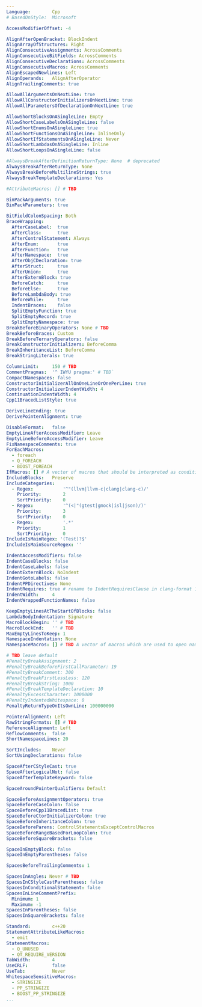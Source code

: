 ```yaml
---
Language:        Cpp
# BasedOnStyle:  Microsoft

AccessModifierOffset: -4

AlignAfterOpenBracket: BlockIndent
AlignArrayOfStructures: Right
AlignConsecutiveAssignments: AcrossComments
AlignConsecutiveBitFields: AcrossComments
AlignConsecutiveDeclarations: AcrossComments
AlignConsecutiveMacros: AcrossComments
AlignEscapedNewlines: Left
AlignOperands:   AlignAfterOperator
AlignTrailingComments: true

AllowAllArgumentsOnNextLine: true
AllowAllConstructorInitializersOnNextLine: true
AllowAllParametersOfDeclarationOnNextLine: true

AllowShortBlocksOnASingleLine: Empty
AllowShortCaseLabelsOnASingleLine: false
AllowShortEnumsOnASingleLine: true
AllowShortFunctionsOnASingleLine: InlineOnly
AllowShortIfStatementsOnASingleLine: Never
AllowShortLambdasOnASingleLine: Inline
AllowShortLoopsOnASingleLine: false

#AlwaysBreakAfterDefinitionReturnType: None  # deprecated
AlwaysBreakAfterReturnType: None
AlwaysBreakBeforeMultilineStrings: true
AlwaysBreakTemplateDeclarations: Yes

#AttributeMacros: [] # TBD

BinPackArguments: true
BinPackParameters: true

BitFieldColonSpacing: Both
BraceWrapping:
  AfterCaseLabel:  true
  AfterClass:      true
  AfterControlStatement: Always
  AfterEnum:       true
  AfterFunction:   true
  AfterNamespace:  true
  AfterObjCDeclaration: true
  AfterStruct:     true
  AfterUnion:      true
  AfterExternBlock: true
  BeforeCatch:     true
  BeforeElse:      true
  BeforeLambdaBody: true
  BeforeWhile:     true
  IndentBraces:    false
  SplitEmptyFunction: true
  SplitEmptyRecord: true
  SplitEmptyNamespace: true
BreakBeforeBinaryOperators: None # TBD
BreakBeforeBraces: Custom
BreakBeforeTernaryOperators: false
BreakConstructorInitializers: BeforeComma
BreakInheritanceList: BeforeComma
BreakStringLiterals: true

ColumnLimit:     150 # TBD
CommentPragmas:  '^ IWYU pragma:' # TBD`
CompactNamespaces: false
ConstructorInitializerAllOnOneLineOrOnePerLine: true
ConstructorInitializerIndentWidth: 4
ContinuationIndentWidth: 4
Cpp11BracedListStyle: true

DeriveLineEnding: true
DerivePointerAlignment: true

DisableFormat:   false
EmptyLineAfterAccessModifier: Leave
EmptyLineBeforeAccessModifier: Leave
FixNamespaceComments: true
ForEachMacros:
  - foreach
  - Q_FOREACH
  - BOOST_FOREACH
IfMacros: [] # A vector of macros that should be interpreted as conditionals instead of as function calls
IncludeBlocks:   Preserve
IncludeCategories:
  - Regex:           '^"(llvm|llvm-c|clang|clang-c)/'
    Priority:        2
    SortPriority:    0
  - Regex:           '^(<|"(gtest|gmock|isl|json)/)'
    Priority:        3
    SortPriority:    0
  - Regex:           '.*'
    Priority:        1
    SortPriority:    0
IncludeIsMainRegex: '(Test)?$'
IncludeIsMainSourceRegex: ''

IndentAccessModifiers: false
IndentCaseBlocks: false
IndentCaseLabels: false
IndentExternBlock: NoIndent
IndentGotoLabels: false
IndentPPDirectives: None
IndentRequires: true # rename to IndentRequiresClause in clang-format 15
IndentWidth:     4
IndentWrappedFunctionNames: false

KeepEmptyLinesAtTheStartOfBlocks: false
LambdaBodyIndentation: Signature
MacroBlockBegin: '' # TBD
MacroBlockEnd:   '' # TBD
MaxEmptyLinesToKeep: 1
NamespaceIndentation: None
NamespaceMacros: [] # TBD A vector of macros which are used to open namespace blocks.

# TBD leave default
#PenaltyBreakAssignment: 2
#PenaltyBreakBeforeFirstCallParameter: 19
#PenaltyBreakComment: 300
#PenaltyBreakFirstLessLess: 120
#PenaltyBreakString: 1000
#PenaltyBreakTemplateDeclaration: 10
#PenaltyExcessCharacter: 1000000
#PenaltyIndentedWhitespace: 0
PenaltyReturnTypeOnItsOwnLine: 100000000

PointerAlignment: Left
RawStringFormats: [] # TBD
ReferenceAlignment: Left
ReflowComments:  false
ShortNamespaceLines: 20

SortIncludes:    Never
SortUsingDeclarations: false

SpaceAfterCStyleCast: true
SpaceAfterLogicalNot: false
SpaceAfterTemplateKeyword: false

SpaceAroundPointerQualifiers: Default

SpaceBeforeAssignmentOperators: true
SpaceBeforeCaseColon: false
SpaceBeforeCpp11BracedList: true
SpaceBeforeCtorInitializerColon: true
SpaceBeforeInheritanceColon: true
SpaceBeforeParens: ControlStatementsExceptControlMacros
SpaceBeforeRangeBasedForLoopColon: true
SpaceBeforeSquareBrackets: false

SpaceInEmptyBlock: false
SpaceInEmptyParentheses: false

SpacesBeforeTrailingComments: 1

SpacesInAngles: Never # TBD
SpacesInCStyleCastParentheses: false
SpacesInConditionalStatement: false
SpacesInLineCommentPrefix:
  Minimum: 1
  Maximum: -1
SpacesInParentheses: false
SpacesInSquareBrackets: false

Standard:        c++20
StatementAttributeLikeMacros:
  - emit
StatementMacros:
  - Q_UNUSED
  - QT_REQUIRE_VERSION
TabWidth:        4
UseCRLF:         false
UseTab:          Never
WhitespaceSensitiveMacros:
  - STRINGIZE
  - PP_STRINGIZE
  - BOOST_PP_STRINGIZE
...
```

